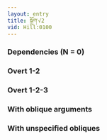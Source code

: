 ```yaml
---
layout: entry
title: སྐྲོག་√2
vid: Hill:0100
---
```

### Dependencies (N = 0)


### Overt 1-2


### Overt 1-2-3


### With oblique arguments


### With unspecified obliques
